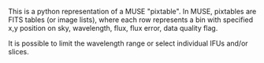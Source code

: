 This is a python representation of a MUSE "pixtable". In MUSE,
pixtables are FITS tables (or image lists), where each row represents
a bin with specified x,y position on sky, wavelength, flux, flux
error, data quality flag.

It is possible to limit the wavelength range or select individual IFUs
and/or slices.
